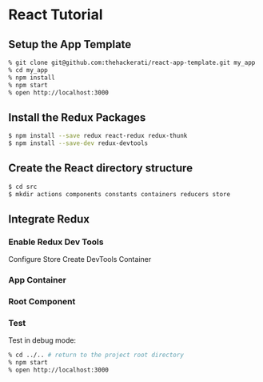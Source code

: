 # React Tutorial

## Setup the App Template

```bash
% git clone git@github.com:thehackerati/react-app-template.git my_app
% cd my_app
% npm install
% npm start
% open http://localhost:3000
```

## Install the Redux Packages

```bash
$ npm install --save redux react-redux redux-thunk
$ npm install --save-dev redux-devtools 
```

## Create the React directory structure

```bash
$ cd src
$ mkdir actions components constants containers reducers store
```

## Integrate Redux

### Enable Redux Dev Tools

Configure Store	
Create DevTools Container

### App Container

### Root Component

### Test

Test in debug mode:

```bash
% cd ../.. # return to the project root directory
% npm start
% open http://localhost:3000
```
